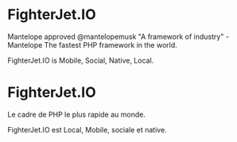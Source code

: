 # FighterJet.IO
Mantelope approved @mantelopemusk
"A framework of industry" - Mantelope
The fastest PHP framework in the world.

FighterJet.IO is Mobile, Social, Native, Local.

# FighterJet.IO
Le cadre de PHP le plus rapide au monde.

FighterJet.IO est Local, Mobile, sociale et native.
